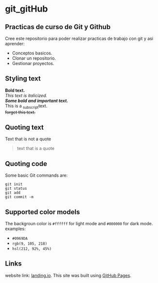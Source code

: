 # git_gitHub
## Practicas de curso de Git y Github

Cree este repositorio para poder realizar practicas de trabajo con git y asi aprender:

- Conceptos basicos.
- Clonar un repositorio.
- Gestionar proyectos.

## Styling text

**Bold text.**<br>
*This text is italicized.*<br>
***Some bold and important text.***<br>
This is a <sub>subscript</sub>text.<br>
~~forget this text.~~

## Quoting text

Text that is not a quote 

> text that is a quote

## Quoting code

Some basic Git commands are:

```
git init
git status 
git add
git commit -m

```

## Supported color models
The backgroun color is `#ffffff` for light mode and `#000000` for dark mode.
examples:
- `#0969DA`
- `rgb(9, 105, 218)`
- `hsl(212, 92%, 45%)`

## Links
website link: [landing.io](https://dariogonzalez-me.github.io/git_gitHub/).
This site was built using [GitHub Pages](https://pages.github.com/).

